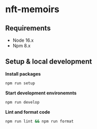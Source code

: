 # nft-memoirs

## Requirements

- Node 16.x
- Npm 8.x

## Setup & local development

**Install packages**
```bash
npm run setup
```

**Start development environemnts**
```bash
npm run develop
```

**Lint and format code**
```bash
npm run lint && npm run format
```
